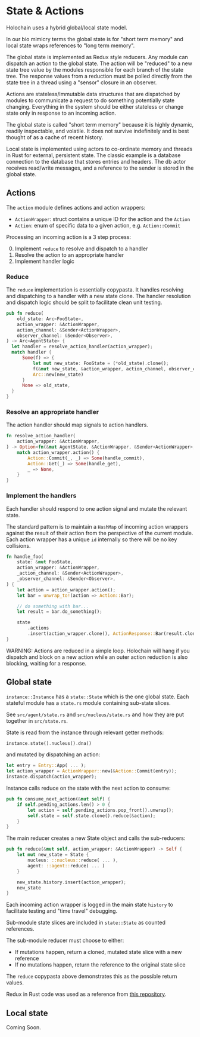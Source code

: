 # State & Actions

Holochain uses a hybrid global/local state model.

In our bio mimicry terms the global state is for "short term memory" and local
state wraps references to "long term memory".

The global state is implemented as Redux style reducers. Any module can dispatch
an action to the global state. The action will be "reduced" to a new state tree
value by the modules responsible for each branch of the state tree. The response
values from a reduction must be polled directly from the state tree in a thread
using a "sensor" closure in an observer.

Actions are stateless/immutable data structures that are dispatched by modules
to communicate a request to do something potentially state changing. Everything
in the system should be either stateless or change state only in response to an
incoming action.

The global state is called "short term memory" because it is highly dynamic,
readily inspectable, and volatile. It does not survive indefinitely and is best
thought of as a cache of recent history.

Local state is implemented using actors to co-ordinate memory and threads in
Rust for external, persistent state. The classic example is a database
connection to the database that stores entries and headers. The db actor
receives read/write messages, and a reference to the sender is stored in the
global state.

## Actions

The `action` module defines actions and action wrappers:

- `ActionWrapper`: struct contains a unique ID for the action and the `Action`
- `Action`: enum of specific data to a given action, e.g. `Action::Commit`

Processing an incoming action is a 3 step process:

0. Implement `reduce` to resolve and dispatch to a handler
0. Resolve the action to an appropriate handler
0. Implement handler logic

### Reduce

The `reduce` implementation is essentially copypasta. It handles resolving and
dispatching to a handler with a new state clone. The handler resolution and
dispatch logic should be split to facilitate clean unit testing.

```rust
pub fn reduce(
    old_state: Arc<FooState>,
    action_wrapper: &ActionWrapper,
    action_channel: &Sender<ActionWrapper>,
    observer_channel: &Sender<Observer>,
) -> Arc<AgentState> {
  let handler = resolve_action_handler(action_wrapper);
  match handler {
      Some(f) => {
          let mut new_state: FooState = (*old_state).clone();
          f(&mut new_state, &action_wrapper, action_channel, observer_channel);
          Arc::new(new_state)
      }
      None => old_state,
  }
}
```

### Resolve an appropriate handler

The action handler should map signals to action handlers.

```rust
fn resolve_action_handler(
    action_wrapper: &ActionWrapper,
) -> Option<fn(&mut AgentState, &ActionWrapper, &Sender<ActionWrapper>, &Sender<Observer>)> {
    match action_wrapper.action() {
        Action::Commit(_, _) => Some(handle_commit),
        Action::Get(_) => Some(handle_get),
        _ => None,
    }
}
```

### Implement the handlers

Each handler should respond to one action signal and mutate the relevant state.

The standard pattern is to maintain a `HashMap` of incoming action wrappers
against the result of their action from the perspective of the current module.
Each action wrapper has a unique `id` internally so there will be no key
collisions.

```rust
fn handle_foo(
    state: &mut FooState,
    action_wrapper: &ActionWrapper,
    _action_channel: &Sender<ActionWrapper>,
    _observer_channel: &Sender<Observer>,
) {
    let action = action_wrapper.action();
    let bar = unwrap_to!(action => Action::Bar);

    // do something with bar...
    let result = bar.do_something();

    state
        .actions
        .insert(action_wrapper.clone(), ActionResponse::Bar(result.clone()));
}
```

WARNING: Actions are reduced in a simple loop. Holochain will hang if you
dispatch and block on a new action while an outer action reduction is also
blocking, waiting for a response.

## Global state

`instance::Instance` has a `state::State` which is the one global state. Each
stateful module has a `state.rs` module containing sub-state slices.

See `src/agent/state.rs` and `src/nucleus/state.rs` and how they are put
together in `src/state.rs`.

State is read from the instance through relevant getter methods:

```rust
instance.state().nucleus().dna()
```

and mutated by dispatching an action:

```rust
let entry = Entry::App( ... );
let action_wrapper = ActionWrapper::new(&Action::Commit(entry));
instance.dispatch(action_wrapper);
```

Instance calls reduce on the state with the next action to consume:

```rust
pub fn consume_next_action(&mut self) {
    if self.pending_actions.len() > 0 {
        let action = self.pending_actions.pop_front().unwrap();
        self.state = self.state.clone().reduce(&action);
    }
}
```

The main reducer creates a new State object and calls the sub-reducers:

```rust
pub fn reduce(&mut self, action_wrapper: &ActionWrapper) -> Self {
    let mut new_state = State {
        nucleus: ::nucleus::reduce( ... ),
        agent: ::agent::reduce( ... )
    }

    new_state.history.insert(action_wrapper);
    new_state
}
```

Each incoming action wrapper is logged in the main state `history` to facilitate
testing and "time travel" debugging.

Sub-module state slices are included in `state::State` as counted references.

The sub-module reducer must choose to either:

- If mutations happen, return a cloned, mutated state slice with a new reference
- If no mutations happen, return the reference to the original state slice

The `reduce` copypasta above demonstrates this as the possible return values.

Redux in Rust code was used as a reference from [this repository](https://github.com/rust-redux/rust-redux).

## Local state

Coming Soon.
